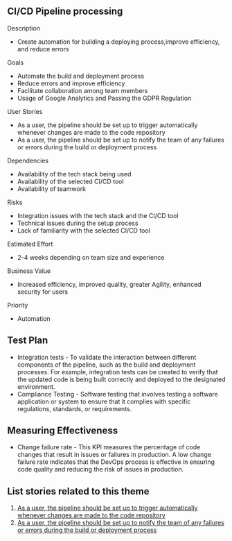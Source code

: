 ## CI/CD Pipeline processing

Description 
* Create automation for building a deploying process,improve efficiency, and reduce errors

Goals
* Automate the build and deployment process
* Reduce errors and improve efficiency
* Facilitate collaboration among team members
* Usage of Google Analytics and Passing the GDPR Regulation

User Stories
* As a user, the pipeline should be set up to trigger automatically whenever changes are made to the code repository
* As a user, the pipeline should be set up to notify the team of any failures or errors during the build or deployment process

Dependencies
* Availability of the tech stack being used
* Availability of the selected CI/CD tool
* Availability of teamwork

Risks
* Integration issues with the tech stack and the CI/CD tool
* Technical issues during the setup process
* Lack of familiarity with the selected CI/CD tool

Estimated Effort
* 2-4 weeks depending on team size and experience

Business Value
* Increased efficiency, improved quality, greater Agility, enhanced security for users

Priority
* Automation

## Test Plan
* Integration tests - To validate the interaction between different components of the pipeline, such as the build and deployment processes. For example, integration tests can be created to verify that the updated code is being built correctly and deployed to the designated environment.
* Compliance Testing - Software testing that involves testing a software application or system to ensure that it complies with specific regulations, standards, or requirements.

## Measuring Effectiveness
* Change failure rate - This KPI measures the percentage of code changes that result in issues or failures in production. A low change failure rate indicates that the DevOps process is effective in ensuring code quality and reducing the risk of issues in production.

## List stories related to this theme
1. [As a user, the pipeline should be set up to trigger automatically whenever changes are made to the code repository](/documentation/theme_1/story_1_1.md)
2. [As a user, the pipeline should be set up to notify the team of any failures or errors during the build or deployment process](/documentation/theme_1/story_1_2.md)